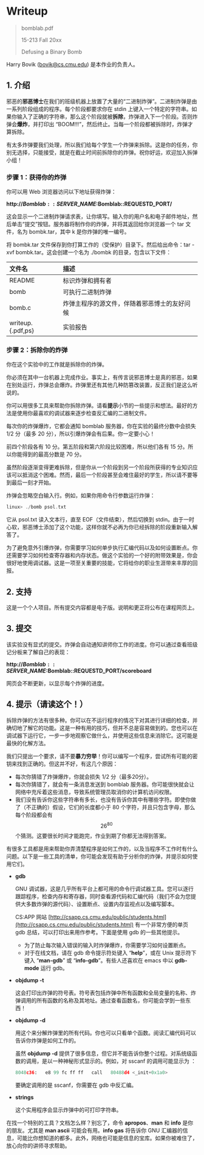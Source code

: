 # Writeup

> bomblab.pdf
>
> 15-213 Fall 20xx
>
> Defusing a Binary Bomb

Harry Bovik \(bovik@cs.cmu.edu\) 是本作业的负责人。

## 1. 介绍

邪恶的**邪恶博士**在我们的班级机器上放置了大量的“二进制炸弹”。二进制炸弹是由一系列阶段组成的程序。每个阶段都要求你在 stdin 上键入一个特定的字符串。如果你输入了正确的字符串，那么这个阶段就被**拆除**，炸弹进入下一个阶段。否则炸弹会**爆炸**，并打印出 “BOOM!!!”，然后终止。当每一个阶段都被拆除时，炸弹才算拆除。

有太多炸弹要我们处理，所以我们给每个学生一个炸弹来拆除。这是你的任务，你别无选择，只能接受，就是在截止时间前拆除你的炸弹。祝你好运，欢迎加入拆弹小组！

### 步骤 1：获得你的炸弹

你可以用 Web 浏览器访问以下地址获得炸弹：

**http://$Bomblab::SERVER\_NAME:$Bomblab::REQUESTD\_PORT/**

这会显示一个二进制炸弹请求表，让你填写。输入你的用户名和电子邮件地址，然后单击“提交”按钮。服务器将制作你的炸弹，并将其返回给你浏览器一个 tar 文件，名为 bombk.tar，其中 k 是你炸弹的唯一编号。

将 bombk.tar 文件保存到你打算工作的（受保护）目录下。然后给出命令：tar -xvf bombk.tar。这会创建一个名为 ./bombk 的目录，包含以下文件：

| 文件名 | 描述 |
| :--- | :--- |
| README | 标识炸弹和拥有者 |
| bomb | 可执行二进制炸弹 |
| bomb.c | 炸弹主程序的源文件，伴随着邪恶博士的友好问候 |
| writeup.{.pdf,ps} | 实验报告 |

### 步骤 2：拆除你的炸弹

你在这个实验中的工作就是拆除你的炸弹。

你必须在其中一台机器上完成作业。事实上，有传言说邪恶博士是真的邪恶，如果在别处运行，炸弹总会爆炸。炸弹里还有其他几种防篡改装置，反正我们是这么听说的。

你可以用很多工具来帮助你拆除炸弹。请看**提示**小节的一些提示和想法。最好的方法是使用你最喜欢的调试器来逐步检查反汇编的二进制文件。

每次你的炸弹爆炸，它都会通知 bomblab 服务器，你在实验的最终分数中会损失 1/2 分（最多 20 分），所以引爆炸弹会有后果。你一定要小心！

前四个阶段各有 10 分。第五阶段和第六阶段比较困难，所以他们各有 15 分。所以你能得到的最高分数是 70 分。

虽然阶段逐渐变得更难拆除，但是你从一个阶段到另一个阶段所获得的专业知识应该可以抵消这个困难。然而，最后一个阶段甚至会难住最好的学生，所以请不要等到最后一刻才开始。

炸弹会忽略空白输入行。例如，如果你用命令行参数运行炸弹：

```c
linux> ./bomb psol.txt
```

它从 psol.txt 读入文本行，直至 EOF（文件结束），然后切换到 stdin。由于一时心软，邪恶博士添加了这个功能，这样你就不必再为你已经拆除的阶段重新输入解答了。

为了避免意外引爆炸弹，你需要学习如何单步执行汇编代码以及如何设置断点。你还需要学习如何检查寄存器和内存状态。做这个实验的一个好的附带效果是，你会很好地使用调试器。这是一项至关重要的技能，它将给你的职业生涯带来丰厚的回报。

## 2. 支持

这是一个个人项目。所有提交内容都是电子版。说明和更正将公布在课程网页上。

## 3. 提交

该实验没有显式的提交。炸弹会自动通知讲师你工作的进度。你可以通过查看班级记分板来了解自己的表现：

**http://$Bomblab::SERVER\_NAME:$Bomblab::REQUESTD\_PORT/scoreboard**

网页会不断更新，以显示每个炸弹的进度。

## 4. 提示（请读这个！）

拆除炸弹的方法有很多种。你可以在不运行程序的情况下对其进行详细的检查，并确切地了解它的功能。这是一种有用的技巧，但并不总是容易做到的。您也可以在调试器下运行它，一步一步地观察它做什么，并使用这些信息来消除它。这可能是最快的化解方法。

我们只提出一个要求，请不要**暴力穷举**！你可以编写一个程序，尝试所有可能的密钥来找到正确的。但这并不好，有这几个原因：

* 每次你猜错了炸弹爆炸，你就会损失 1/2 分（最多20分）。
* 每次你猜错了，就会有一条消息发送到 bomblab 服务器。你可能很快就会让网络中充斥着这些消息，导致系统管理员取消你的计算机访问权限。
* 我们没有告诉你这些字符串有多长，也没有告诉你其中有哪些字符。即使你做了（不正确的）假设，它们的长度都小于 80 个字符，并且只包含字母，那么每个阶段都会有$$26^{80}$$个猜测。这要很长时间才能跑完，作业到期了你都无法得到答案。

有很多工具都是用来帮助你弄清楚程序是如何工作的，以及当程序不工作时有什么问题。以下是一些工具的清单，你可能会发现有助于分析你的炸弹，并提示如何使用它们。

* **gdb**

  GNU 调试器，这是几乎所有平台上都可用的命令行调试器工具。您可以逐行跟踪程序，检查内存和寄存器，同时查看源代码和汇编代码（我们不会为您提供大多数炸弹的源代码）、设置断点、设置内存监视点以及编写脚本。

  CS:APP 网站 [http://csapp.cs.cmu.edu/public/students.html](http://csapp.cs.cmu.edu/public/students.html) 有一个非常方便的单页 gdb 总结，可以打印出来用作参考。下面是使用 gdb 的一些其他提示。

  * 为了防止每次输入错误的输入时炸弹爆炸，你需要学习如何设置断点。
  * 对于在线文档，请在 gdb 命令提示符处键入 “**help**”，或在 Unix 提示符下键入 “**man-gdb**” 或 “**info-gdb**”。有些人还喜欢在 emacs 中以 **gdb-mode** 运行 gdb。

* **objdump -t**

  这会打印出炸弹的符号表。符号表包括炸弹中所有函数和全局变量的名称、炸弹调用的所有函数的名称及其地址。通过查看函数名，你可能会学到一些东西！

* **objdump -d**

  用这个来分解炸弹里的所有代码。你也可以只看单个函数。阅读汇编代码可以告诉你炸弹是如何工作的。

  虽然 **objdump -d** 提供了很多信息，但它并不能告诉你整个过程。对系统级函数的调用，是以一种神秘形式显示的。例如，对 sscanf 的调用可能显示为 ： 

  ```python
  8048c36:   e8 99 fc ff ff   call   80488d4 <_init+0x1a0>
  ```

  要确定调用的是 sscanf，你需要在 gdb 中反汇编。

* **strings**

  这个实用程序会显示炸弹中的可打印字符串。

在找一个特别的工具？文档怎么样？别忘了，命令 **apropos**、**man** 和 **info** 是你的朋友。尤其是 **man ascii** 可能会有用。**info gas** 将告诉你 GNU 汇编器的信息，可能比你想知道的都多。此外，网络也可能是信息的宝库。如果你被难住了，放心向你的讲师寻求帮助。

